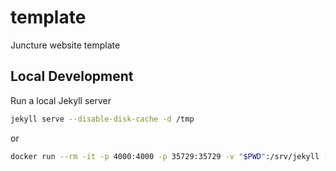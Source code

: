 # template

Juncture website template

## Local Development

Run a local Jekyll server

```bash
jekyll serve --disable-disk-cache -d /tmp
```

or

```bash
docker run --rm -it -p 4000:4000 -p 35729:35729 -v "$PWD":/srv/jekyll -v "$PWD/.bundle":/usr/local/bundle -w /srv/jekyll jekyll/jekyll:4 bash -lc 'bundle install && jekyll serve --livereload --host 0.0.0.0 -d /tmp'
```